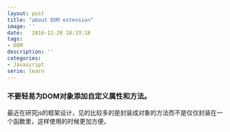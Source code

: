 ```yaml
---
layout: post
title: "about DOM extension"
image: ''
date:   2016-11-20 10:33:18
tags:
- DOM
description: ''
categories:
- Javascript
serie: learn
---
```


### 不要轻易为DOM对象添加自定义属性和方法。

最近在研究js的框架设计，见的比较多的是封装成对象的方法而不是仅仅封装在一个函数里，这样使用的时候更加方便。